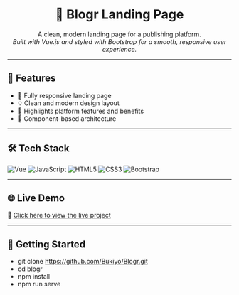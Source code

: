 <h1 align="center">📰 Blogr Landing Page</h1>

<p align="center">
  A clean, modern landing page for a publishing platform. <br/>
  <em>Built with Vue.js and styled with Bootstrap for a smooth, responsive user experience.</em>
</p>

---

## 🌟 Features

- 📱 Fully responsive landing page
- 💡 Clean and modern design layout
- 🎯 Highlights platform features and benefits
- 🧩 Component-based architecture

---

## 🛠 Tech Stack

![Vue](https://img.shields.io/badge/-Vue.js-4FC08D?logo=vue.js&logoColor=white&style=flat)
![JavaScript](https://img.shields.io/badge/-JavaScript-F7DF1E?logo=javascript&logoColor=black&style=flat)
![HTML5](https://img.shields.io/badge/-HTML5-E34F26?logo=html5&logoColor=white&style=flat)
![CSS3](https://img.shields.io/badge/-CSS3-1572B6?logo=css3&logoColor=white&style=flat)
![Bootstrap](https://img.shields.io/badge/-Bootstrap-7952B3?logo=bootstrap&logoColor=white&style=flat)

---

## 🌐 Live Demo

🔗 [Click here to view the live project](https://blogr-app-bukyo.netlify.app/)  

---

## 🚀 Getting Started

- git clone https://github.com/Bukiyo/Blogr.git
- cd blogr
- npm install
- npm run serve
